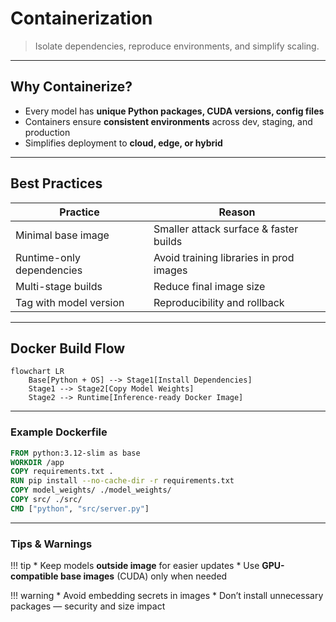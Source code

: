 # Containerization

> Isolate dependencies, reproduce environments, and simplify scaling.

---

## Why Containerize?

- Every model has **unique Python packages, CUDA versions, config files**  
- Containers ensure **consistent environments** across dev, staging, and production  
- Simplifies deployment to **cloud, edge, or hybrid**  

---

## Best Practices

| Practice                  | Reason                                  |
| ------------------------- | --------------------------------------- |
| Minimal base image        | Smaller attack surface & faster builds  |
| Runtime-only dependencies | Avoid training libraries in prod images |
| Multi-stage builds        | Reduce final image size                 |
| Tag with model version    | Reproducibility and rollback            |

---

## Docker Build Flow

```mermaid
flowchart LR
    Base[Python + OS] --> Stage1[Install Dependencies]
    Stage1 --> Stage2[Copy Model Weights]
    Stage2 --> Runtime[Inference-ready Docker Image]
```

---

### Example Dockerfile

```dockerfile
FROM python:3.12-slim as base
WORKDIR /app
COPY requirements.txt .
RUN pip install --no-cache-dir -r requirements.txt
COPY model_weights/ ./model_weights/
COPY src/ ./src/
CMD ["python", "src/server.py"]
```

---

### Tips & Warnings

!!! tip
    * Keep models **outside image** for easier updates
    * Use **GPU-compatible base images** (CUDA) only when needed

!!! warning
    * Avoid embedding secrets in images
    * Don’t install unnecessary packages — security and size impact